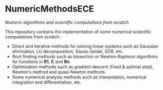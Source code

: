 # NumericMethodsECE
*Numeric algorithms and scientific computations from scratch*

This repository contains the implementation of some numerical scientific computations from scratch :
- Direct and iterative methods for solving linear systems such as Gaussian elimination, LU decomposition, Gauss-Seidel, SOR, etc.
- Root finding methods such as bissection or Newton-Raphson algorithms for functions in **R1**, **C** and **Rn**.
- Optimization methods such as gradient descent (fixed & optimal step), Newton's method and quasi-Newton methods.
- Some numerical analysis methods such as interpolation, numerical integration and differentiation, etc.
